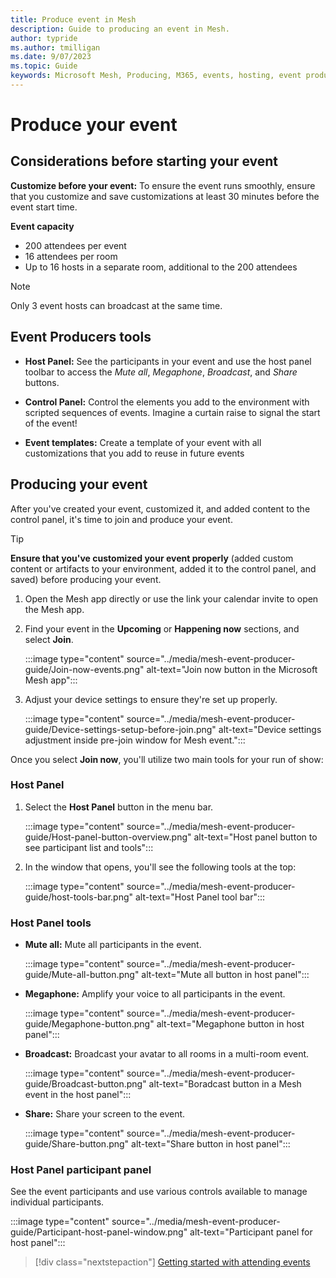 ```yaml
---
title: Produce event in Mesh
description: Guide to producing an event in Mesh.
author: typride
ms.author: tmilligan
ms.date: 9/07/2023
ms.topic: Guide
keywords: Microsoft Mesh, Producing, M365, events, hosting, event producer, event organizer
---
```


# Produce your event

## Considerations before starting your event

**Customize before your event:** To ensure the event runs smoothly, ensure that you customize and save customizations at least 30 minutes before the event start time.

**Event capacity**
- 200 attendees per event
- 16 attendees per room
- Up to 16 hosts in a separate room, additional to the 200 attendees

> [!NOTE]
> Only 3 event hosts can broadcast at the same time. 

## Event Producers tools

- **Host Panel:** See the participants in your event and use the host panel toolbar to access the *Mute all*, *Megaphone*, *Broadcast*, and  *Share* buttons.

- **Control Panel:** Control the elements you add to the environment with scripted sequences of events. Imagine a curtain raise to signal the start of the event!

- **Event templates:**  Create a template of your event with all customizations that you add to reuse in future events

## Producing your event

After you've created your event, customized it, and added content to the control panel, it's time to join and produce your event.

> [!TIP]
> **Ensure that you've customized your event properly** (added custom content or artifacts to your environment, added it to the control panel, and saved) before producing your event.

1. Open the Mesh app directly or use the link your calendar invite to open the Mesh app.

1. Find your event in the **Upcoming** or **Happening now** sections, and select **Join**.

    :::image type="content" source="../media/mesh-event-producer-guide/Join-now-events.png" alt-text="Join now button in the Microsoft Mesh app":::

1. Adjust your device settings to ensure they're set up properly.

    :::image type="content" source="../media/mesh-event-producer-guide/Device-settings-setup-before-join.png" alt-text="Device settings adjustment  inside pre-join window for Mesh event.":::

Once you select **Join now**, you'll utilize two main tools for your run of show:

### Host Panel

1. Select the **Host Panel** button in the menu bar.

    :::image type="content" source="../media/mesh-event-producer-guide/Host-panel-button-overview.png" alt-text="Host panel button to see participant list and tools":::

1. In the window that opens, you'll see the following tools at the top:

    :::image type="content" source="../media/mesh-event-producer-guide/host-tools-bar.png" alt-text="Host Panel tool bar":::

### Host Panel tools

- **Mute all:** Mute all participants in the event.
  
    :::image type="content" source="../media/mesh-event-producer-guide/Mute-all-button.png" alt-text="Mute all button in host panel":::

- **Megaphone:** Amplify your voice to all participants in the event.
  
    :::image type="content" source="../media/mesh-event-producer-guide/Megaphone-button.png" alt-text="Megaphone button in host panel":::

- **Broadcast:** Broadcast your avatar to all rooms in a multi-room event.
  
    :::image type="content" source="../media/mesh-event-producer-guide/Broadcast-button.png" alt-text="Boradcast button in a Mesh event in the host panel":::

- **Share:** Share your screen to the event.
  
    :::image type="content" source="../media/mesh-event-producer-guide/Share-button.png" alt-text="Share button in host panel":::

### Host Panel participant panel

See the event participants and use various controls available to manage individual participants.

:::image type="content" source="../media/mesh-event-producer-guide/Participant-host-panel-window.png" alt-text="Participant panel for host panel":::

   > [!div class="nextstepaction"]
   > [Getting started with attending events](../user-guide/getting-started.md)
